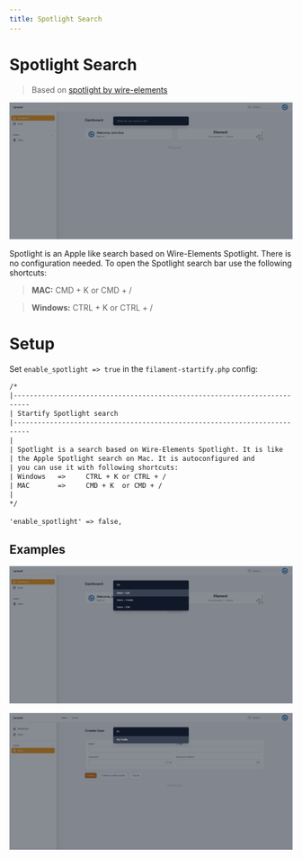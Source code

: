 ```yaml
---
title: Spotlight Search
---
```


# Spotlight Search
> Based on [spotlight by wire-elements](https://github.com/wire-elements/spotlight)

![spotlight.png](../../art/screens/spotlight.png)

Spotlight is an Apple like search based on Wire-Elements Spotlight. 
There is no configuration needed.
To open the Spotlight search bar use the following shortcuts:

>**MAC:**
> CMD + K or CMD + /
 
>**Windows:**
> CTRL + K or CTRL + /


# Setup

Set `enable_spotlight => true` in the ``filament-startify.php`` config:

```php:no-line-numbers
/*
|--------------------------------------------------------------------------
| Startify Spotlight search
|--------------------------------------------------------------------------
|
| Spotlight is a search based on Wire-Elements Spotlight. It is like
| the Apple Spotlight search on Mac. It is autoconfigured and 
| you can use it with following shortcuts:
| Windows   =>     CTRL + K or CTRL + /
| MAC       =>     CMD + K  or CMD + /
|
*/

'enable_spotlight' => false,

```

## Examples
![spotlight_1.png](../../art/screens/spotlight_1.png)

![spotlight_2.png](../../art/screens/spotlight_2.png)